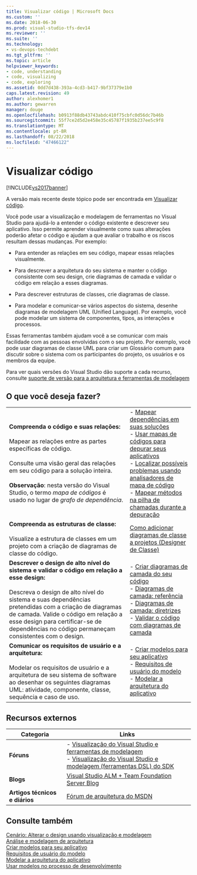 ```yaml
---
title: Visualizar código | Microsoft Docs
ms.custom: ''
ms.date: 2018-06-30
ms.prod: visual-studio-tfs-dev14
ms.reviewer: ''
ms.suite: ''
ms.technology:
- vs-devops-techdebt
ms.tgt_pltfrm: ''
ms.topic: article
helpviewer_keywords:
- code, understanding
- code, visualizing
- code, exploring
ms.assetid: 0dd7d438-393a-4cd3-b417-9bf37379e1b0
caps.latest.revision: 49
author: alexhomer1
ms.author: gewarren
manager: douge
ms.openlocfilehash: b0913f88db43743abdc410f75cbfc0d56dc7b46b
ms.sourcegitcommit: 55f7ce2d5d2e458e35c45787f1935b237ee5c9f8
ms.translationtype: MT
ms.contentlocale: pt-BR
ms.lasthandoff: 08/22/2018
ms.locfileid: "47466122"
---
```

# <a name="visualize-code"></a>Visualizar código
[!INCLUDE[vs2017banner](../includes/vs2017banner.md)]

A versão mais recente deste tópico pode ser encontrada em [Visualizar código](https://docs.microsoft.com/visualstudio/modeling/visualize-code).  
  
Você pode usar a visualização e modelagem de ferramentas no Visual Studio para ajudá-lo a entender o código existente e descrever seu aplicativo. Isso permite aprender visualmente como suas alterações poderão afetar o código e ajudam a que avaliar o trabalho e os riscos resultam dessas mudanças. Por exemplo:  
  
-   Para entender as relações em seu código, mapear essas relações visualmente.  
  
-   Para descrever a arquitetura do seu sistema e manter o código consistente com seu design, crie diagramas de camada e validar o código em relação a esses diagramas.  
  
-   Para descrever estruturas de classes, crie diagramas de classe.  
  
-   Para modelar e comunicar-se vários aspectos do sistema, desenhe diagramas de modelagem UML (Unified Language). Por exemplo, você pode modelar um sistema de componentes, tipos, as interações e processos.  
  
 Essas ferramentas também ajudam você a se comunicar com mais facilidade com as pessoas envolvidas com o seu projeto. Por exemplo, você pode usar diagramas de classe UML para criar um Glossário comum para discutir sobre o sistema com os participantes do projeto, os usuários e os membros da equipe.  
  
 Para ver quais versões do Visual Studio dão suporte a cada recurso, consulte [suporte de versão para a arquitetura e ferramentas de modelagem](../modeling/what-s-new-for-design-in-visual-studio.md#VersionSupport)  
  
## <a name="what-do-you-want-to-do"></a>O que você deseja fazer?  
  
|||  
|-|-|  
|**Compreenda o código e suas relações:**<br /><br /> Mapear as relações entre as partes específicas de código.<br /><br /> Consulte uma visão geral das relações em seu código para a solução inteira.<br /><br /> **Observação**: nesta versão do Visual Studio, o termo *mapa de códigos* é usado no lugar de *grafo de dependência*.|-   [Mapear dependências em suas soluções](../modeling/map-dependencies-across-your-solutions.md)<br />-   [Usar mapas de códigos para depurar seus aplicativos](../modeling/use-code-maps-to-debug-your-applications.md)<br />-   [Localizar possíveis problemas usando analisadores de mapa de código](../modeling/find-potential-problems-using-code-map-analyzers.md)<br />-   [Mapear métodos na pilha de chamadas durante a depuração](../debugger/map-methods-on-the-call-stack-while-debugging-in-visual-studio.md)|  
|**Compreenda as estruturas de classe:**<br /><br /> Visualize a estrutura de classes em um projeto com a criação de diagramas de classe do código.|[Como adicionar diagramas de classe a projetos (Designer de Classe)](../ide/how-to-add-class-diagrams-to-projects-class-designer.md)|  
|**Descrever o design de alto nível do sistema e validar o código em relação a esse design:**<br /><br /> Descreva o design de alto nível do sistema e suas dependências pretendidas com a criação de diagramas de camada. Valide o código em relação a esse design para certificar-se de dependências no código permaneçam consistentes com o design.|-   [Criar diagramas de camada do seu código](../modeling/create-layer-diagrams-from-your-code.md)<br />-   [Diagramas de camada: referência](../modeling/layer-diagrams-reference.md)<br />-   [Diagramas de camada: diretrizes](../modeling/layer-diagrams-guidelines.md)<br />-   [Validar o código com diagramas de camada](../modeling/validate-code-with-layer-diagrams.md)|  
|**Comunicar os requisitos de usuário e a arquitetura:**<br /><br /> Modelar os requisitos de usuário e a arquitetura de seu sistema de software ao desenhar os seguintes diagramas UML: atividade, componente, classe, sequência e caso de uso.|-   [Criar modelos para seu aplicativo](../modeling/create-models-for-your-app.md)<br />-   [Requisitos de usuário do modelo](../modeling/model-user-requirements.md)<br />-   [Modelar a arquitetura do aplicativo](../modeling/model-your-app-s-architecture.md)|  
  
## <a name="external-resources"></a>Recursos externos  
  
|**Categoria**|**Links**|  
|------------------|---------------|  
|**Fóruns**|-   [Visualização do Visual Studio e ferramentas de modelagem](http://go.microsoft.com/fwlink/?LinkId=184720)<br />-   [Visualização do Visual Studio e modelagem (ferramentas DSL) do SDK](http://go.microsoft.com/fwlink/?LinkId=184721)|  
|**Blogs**|[Visual Studio ALM + Team Foundation Server Blog](http://go.microsoft.com/fwlink/?LinkID=201340)|  
|**Artigos técnicos e diários**|[Fórum de arquitetura do MSDN](http://go.microsoft.com/fwlink/?LinkId=201343)|  
  
## <a name="see-also"></a>Consulte também  
 [Cenário: Alterar o design usando visualização e modelagem](../modeling/scenario-change-your-design-using-visualization-and-modeling.md)   
 [Análise e modelagem de arquitetura](../modeling/analyze-and-model-your-architecture.md)   
 [Criar modelos para seu aplicativo](../modeling/create-models-for-your-app.md)   
 [Requisitos de usuário do modelo](../modeling/model-user-requirements.md)   
 [Modelar a arquitetura do aplicativo](../modeling/model-your-app-s-architecture.md)   
 [Usar modelos no processo de desenvolvimento](../modeling/use-models-in-your-development-process.md)



